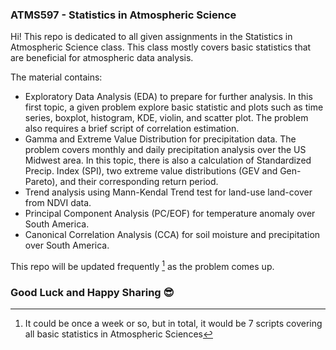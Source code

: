 ### ATMS597 - Statistics in Atmospheric Science

Hi! 
This repo is dedicated to all given assignments in the Statistics in Atmospheric Science class. This class mostly covers basic statistics that are beneficial for atmospheric data analysis. 

The material contains:
* Exploratory Data Analysis (EDA) to prepare for further analysis. In this first topic, a given problem explore basic statistic and plots such as time series, boxplot, histogram, KDE, violin, and scatter plot. The problem also requires a brief script of correlation estimation. 
* Gamma and Extreme Value Distribution for precipitation data. The problem covers monthly and daily precipitation analysis over the US Midwest area. In this topic, there is also a calculation of Standardized Precip. Index (SPI), two extreme value distributions (GEV and Gen-Pareto), and their corresponding return period. 
* Trend analysis using Mann-Kendal Trend test for land-use land-cover from NDVI data. 
* Principal Component Analysis (PC/EOF) for temperature anomaly over South America.
* Canonical Correlation Analysis (CCA) for soil moisture and precipitation over South America. 

This repo will be updated frequently [^1] as the problem comes up.

[^1]: It could be once a week or so, but in total, it would be 7 scripts covering all basic statistics in Atmospheric Sciences

### Good Luck and Happy Sharing :sunglasses: 
